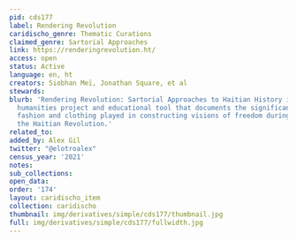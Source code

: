 ```yaml
---
pid: cds177
label: Rendering Revolution
caridischo_genre: Thematic Curations
claimed_genre: Sartorial Approaches
link: https://renderingrevolution.ht/
access: open
status: Active
language: en, ht
creators: Siobhan Meï, Jonathan Square, et al
stewards:
blurb: 'Rendering Revolution: Sartorial Approaches to Haitian History is a digital
  humanities project and educational tool that documents the significant role that
  fashion and clothing played in constructing visions of freedom during and after
  the Haitian Revolution.'
related_to:
added_by: Alex Gil
twitter: "@elotroalex"
census_year: '2021'
notes:
sub_collections:
open_data:
order: '174'
layout: caridischo_item
collection: caridischo
thumbnail: img/derivatives/simple/cds177/thumbnail.jpg
full: img/derivatives/simple/cds177/fullwidth.jpg
---
```

